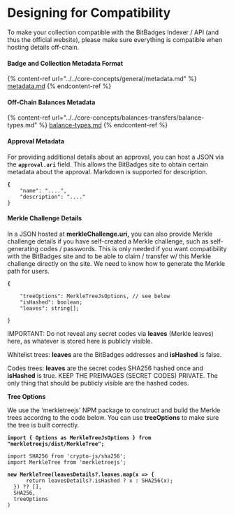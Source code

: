 # Designing for Compatibility

To make your collection compatible with the BitBadges Indexer / API (and thus the official website), please make sure everything is compatible when hosting details off-chain.

#### Badge and Collection Metadata Format

{% content-ref url="../../core-concepts/general/metadata.md" %}
[metadata.md](../../core-concepts/general/metadata.md)
{% endcontent-ref %}

#### Off-Chain Balances Metadata

{% content-ref url="../../core-concepts/balances-transfers/balance-types.md" %}
[balance-types.md](../../core-concepts/balances-transfers/balance-types.md)
{% endcontent-ref %}

#### Approval Metadata

For providing additional details about an approval, you can host a JSON via the **`approval.uri`** field. This allows the BitBadges site to obtain certain metadata about the approval. Markdown is supported for description.

<pre><code><strong>{
</strong>    "name": "....",
    "description": "...."
}
</code></pre>

#### Merkle Challenge Details

In a JSON hosted at **merkleChallenge.uri,** you can also provide Merkle challenge details if you have self-created a Merkle challenge, such as self-generating codes / passwords. This is only needed if you want compatibility with the BitBadges site and to be able to claim / transfer w/ this Merkle challenge directly on the site. We need to know how to generate the Merkle path for users.

<pre class="language-typescript"><code class="lang-typescript"><strong>{
</strong>
    "treeOptions": MerkleTreeJsOptions, // see below
    "isHashed": boolean;
    "leaves": string[];

}
</code></pre>

IMPORTANT: Do not reveal any secret codes via **leaves** (Merkle leaves) here, as whatever is stored here is publicly visible.

Whitelist trees: **leaves** are the BitBadges addresses and **isHashed** is false.

Codes trees: **leaves** are the secret codes SHA256 hashed once and **isHashed** is true. KEEP THE PREIMAGES (SECRET CODES) PRIVATE. The only thing that should be publicly visible are the hashed codes.

**Tree Options**

We use the 'merkletreejs' NPM package to construct and build the Merkle trees accordng to the code below. You can use **treeOptions** to make sure the tree is built correctly.

<pre class="language-typescript"><code class="lang-typescript"><strong>import { Options as MerkleTreeJsOptions } from "merkletreejs/dist/MerkleTree";
</strong></code></pre>

<pre class="language-typescript"><code class="lang-typescript">import SHA256 from 'crypto-js/sha256';
import MerkleTree from 'merkletreejs';

<strong>new MerkleTree(leavesDetails?.leaves.map(x => {
</strong>      return leavesDetails?.isHashed ? x : SHA256(x);
  }) ?? [],
  SHA256,
  treeOptions
)
</code></pre>

